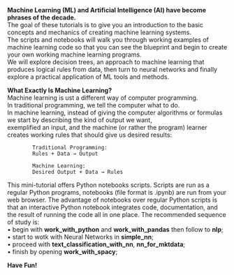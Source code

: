 **Machine Learning (ML) and Artificial Intelligence (AI) have become phrases of the decade.**  
The goal of these tutorials is to give you an introduction to the basic concepts and mechanics of creating machine learning systems.  
The scripts and notebooks will walk you through working examples of machine learning code so that you can see the blueprint and begin to create your own working machine learning programs.  
We will explore decision trees, an approach to machine learning that produces logical rules from data, then turn to neural networks and finally explore a practical application of ML tools and methods.  

**What Exactly Is Machine Learning?**  
Machine learning is ust a different way of computer programming.  
In traditional programming, we tell the computer what to do.  
In machine learning, instead of giving the computer algorithms or formulas we start by describing the kind of output we want,  
exemplified an input, and the machine (or rather the program) learner creates working rules that should give us desired results:  

			Traditional Programming:  
			Rules + Data → Output
   
			Machine Learning:
			Desired Output + Data → Rules  
			
This mini-tutorial offers Python notebooks scripts. Scripts are run as a regular Python programs, notebooks (file format is .ipynb) are run from your web browser. 
The advantage of notebooks over regular Python scripts is that an interactive Python notebook integrates code, documentation, and the result of running the code all in one place. 
The recommended sequence of study is:  
•	begin with **work_with_python** and **work_with_pandas** then follow to **nlp**;  
•	start to wotk with Neural Networks  in **simple_nn**;  
•	proceed with **text_classification_with_nn**, **nn_for_mktdata**;  
•	finish by opening **work_with_spacy**;  

**Have Fun!**
 
